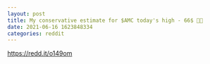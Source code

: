 ```yaml
--- 
layout: post 
title: My conservative estimate for $AMC today's high - 66$ 🦍🚀 
date: 2021-06-16 1623848334 
categories: reddit 
--- 
```

https://redd.it/o149om